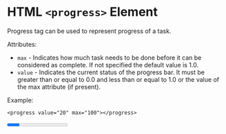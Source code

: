 # HTML `<progress>` Element

Progress tag can be used to represent progress of a task.

Attributes:

- `max` - Indicates how much task needs to be done before it can be considered as complete. If not specified the default value is 1.0.
- `value` - Indicates the current status of the progress bar. It must be greater than or equal to 0.0 and less than or equal to 1.0 or the value of the max attribute (if present).

Example:

```
<progress value="20" max="100"></progress>
```

<progress value="20" max="100"></progress>
